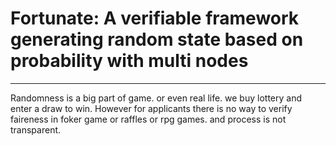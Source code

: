 # Fortunate: A verifiable framework generating random state based on probability with multi nodes

---

Randomness is a big part of game. or even real life. we buy lottery and enter a draw to win.  However for applicants there is no way to verify faireness in foker game or raffles or rpg games. and process is not transparent.